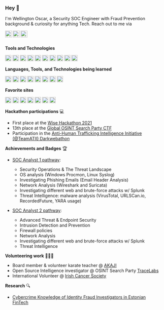 ### Hey 👋

I'm Wellington Oscar, a Security SOC Engineer with Fraud Prevention background & curiosity for anything Tech. Reach out to me via 

<a href="https://www.linkedin.com/in/wellingtonoscar/">
  <img align="left" alt="Medium" width="22px" src="https://cdn.jsdelivr.net/npm/simple-icons@3.13.0/icons/linkedin.svg" />
</a>
<a href="https://github.com/woscar/">
  <img align="left" alt="Github" width="22px" src="https://cdn.jsdelivr.net/npm/simple-icons@3.13.0/icons/github.svg" />
</a>
<a href="mailto:w_oscar@yahoo.com.br?Subject=Lets%20get%20in%20contact!" />
  <img align="left" alt="Gmail" width="22px" src="https://cdn.jsdelivr.net/npm/simple-icons@3.13.0/icons/yahoo.svg" />
</a>

<br>
<br>


**Tools and Technologies**  

<code><img height="20" src="https://cdn.jsdelivr.net/npm/simple-icons@v8/icons/slack.svg"></code>
<code><img height="20" src="https://cdn.jsdelivr.net/npm/simple-icons@v8/icons/looker.svg"></code>
<code><img height="20" src="https://cdn.jsdelivr.net/npm/simple-icons@3.13.0/icons/microsoftexcel.svg"></code>
<code><img height="20" src="https://cdn.jsdelivr.net/npm/simple-icons@3.13.0/icons/microsoftword.svg"></code>
<code><img height="20" src="https://cdn.jsdelivr.net/npm/simple-icons@3.13.0/icons/microsoftpowerpoint.svg"></code>
<code><img height="20" src="https://cdn.jsdelivr.net/npm/simple-icons@3.13.0/icons/confluence.svg"></code>
<code><img height="20" src="https://cdn.jsdelivr.net/npm/simple-icons@3.13.0/icons/jira.svg"></code>
<code><img height="20" src="https://cdn.jsdelivr.net/npm/simple-icons@3.13.0/icons/windows.svg"></code>
<code><img height="20" src="https://cdn.jsdelivr.net/npm/simple-icons@3.13.0/icons/linux.svg"></code>
<code><img height="20" src="https://cdn.jsdelivr.net/npm/simple-icons@v8/icons/macos.svg"></code>


**Languages, Tools, and Technologies being learned**

<code><img height="20" src="https://cdn.jsdelivr.net/npm/simple-icons@3.13.0/icons/python.svg"></code>
<code><img height="20" src="https://cdn.jsdelivr.net/npm/simple-icons@3.13.0/icons/elastic.svg"></code>
<code><img height="20" src="https://cdn.jsdelivr.net/npm/simple-icons@3.13.0/icons/visualstudiocode.svg"></code>
<code><img height="20" src="https://cdn.jsdelivr.net/npm/simple-icons@3.13.0/icons/intellijidea.svg"></code>
<code><img height="20" src="https://cdn.jsdelivr.net/npm/simple-icons@3.13.0/icons/windows.svg"></code>
<code><img height="20" src="https://cdn.jsdelivr.net/npm/simple-icons@3.13.0/icons/linux.svg"></code>
<code><img height="20" src="https://cdn.jsdelivr.net/npm/simple-icons@v8/icons/macos.svg"></code>
<code><img height="20" src="https://cdn.jsdelivr.net/npm/simple-icons@v8/icons/kalilinux.svg"></code>


**Favorite sites**

<code><img height="20" src="https://cdn.jsdelivr.net/npm/simple-icons@3.13.0/icons/github.svg"></code>
<code><img height="20" src="https://cdn.jsdelivr.net/npm/simple-icons@3.13.0/icons/google.svg"></code>
<code><img height="20" src="https://cdn.jsdelivr.net/npm/simple-icons@3.13.0/icons/stackoverflow.svg"></code>
<code><img height="20" src="https://cdn.jsdelivr.net/npm/simple-icons@3.13.0/icons/codecademy.svg"></code>
<code><img height="20" src="https://cdn.jsdelivr.net/npm/simple-icons@3.13.0/icons/udemy.svg"></code>
<code><img height="20" src="https://cdn.jsdelivr.net/npm/simple-icons@3.13.0/icons/coursera.svg"></code>
<code><img height="20" src="https://cdn.jsdelivr.net/npm/simple-icons@3.13.0/icons/spotify.svg"></code>

**Hackathon participations** 💻

- First place at the [Wise Hackathon 2021](https://www.linkedin.com/posts/wellingtonoscar_fintech-hiring-hackathon-activity-6871042799198851072-rIN-?utm_source=share&utm_medium=member_desktop)
- 13th place at the [Global OSINT Search Party CTF](https://www.linkedin.com/posts/wellingtonoscar_osintforgood-missingpersons-volunteersmakeadifference-activity-6946739629203050496-NwFI?utm_source=share&utm_medium=member_desktop)
- Participation in the [Anti-Human Trafficking Intelligence Initiative (@TeamATII) Darkwebathon](https://www.linkedin.com/posts/wellingtonoscar_darkwebathon-participant-activity-6881869489890177024-Pe7k?utm_source=share&utm_medium=member_desktop)

**Achievements and Badges** 🏆

- [SOC Analyst 1 pathway](https://www.linkedin.com/posts/wellingtonoscar_soc-analyst-1-was-issued-by-rangeforce-to-activity-6897291979592474624-sYZ-?utm_source=share&utm_medium=member_desktop):
  * Security Operations & The Threat Landscape
  * OS analysis (Windows Procmon, Linux Syslog)
  * Investigating Phishing Emails (Email Header Analysis)
  * Network Analysis (Wireshark and Suricata)
  * Investigating different web and brute-force attacks w/ Splunk
  * Threat Intelligence: malware analysis (VirusTotal, URLSCan.io, RecordedFuture, YARA usage)
 
- [SOC Analyst 2 pathway](https://www.linkedin.com/posts/wellingtonoscar_soc-analyst-2-was-issued-by-rangeforce-to-activity-6968982839425921024-PnUz?utm_source=share&utm_medium=member_desktop):
  * Advanced Threat & Endpoint Security
  * Intrusion Detection and Prevention
  * Firewall policies
  * Network Analysis
  * Investigating different web and brute-force attacks w/ Splunk
  * Threat Intelligence


**Volunteering work** 🙋‍♂️🤞
 - Board member & volunteer karate teacher @ [AKAJI](https://www.linkedin.com/company/akaji/)
 - Open Source Intelligence investigator @ OSINT Search Party [TraceLabs](https://www.linkedin.com/company/tracelabs/)
 - International Volunteer @ [Irish Cancer Society](https://www.linkedin.com/company/irish-cancer-society/)


**Research** 🔍

- [Cybercrime Knowledge of Identity Fraud Investigators in Estonian FinTech](https://www.etis.ee/portal/mentorships/display/613c6f3d-503a-4611-8e99-9018e1d8d676)


